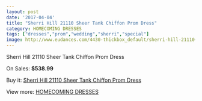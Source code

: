 ```yaml
---
layout: post
date: '2017-04-04'
title: "Sherri Hill 21110 Sheer Tank Chiffon Prom Dress"
category: HOMECOMING DRESSES
tags: ["dresses","prom","wedding","sherri","special"]
image: http://www.eudances.com/4430-thickbox_default/sherri-hill-21110-sheer-tank-chiffon-prom-dress.jpg
---
```

Sherri Hill 21110 Sheer Tank Chiffon Prom Dress

On Sales: **$538.99**
<a href="https://www.eudances.com/en/homecoming-dresses/1481-sherri-hill-21110-sheer-tank-chiffon-prom-dress.html"><amp-img layout="responsive" width="600" height="600" src="//www.eudances.com/4430-thickbox_default/sherri-hill-21110-sheer-tank-chiffon-prom-dress.jpg" alt="Sherri Hill 21110 Sheer Tank Chiffon Prom Dress 0" /></a>

Buy it: [Sherri Hill 21110 Sheer Tank Chiffon Prom Dress](https://www.eudances.com/en/homecoming-dresses/1481-sherri-hill-21110-sheer-tank-chiffon-prom-dress.html "Sherri Hill 21110 Sheer Tank Chiffon Prom Dress")

View more: [HOMECOMING DRESSES](https://www.eudances.com/en/15-homecoming-dresses "HOMECOMING DRESSES")
